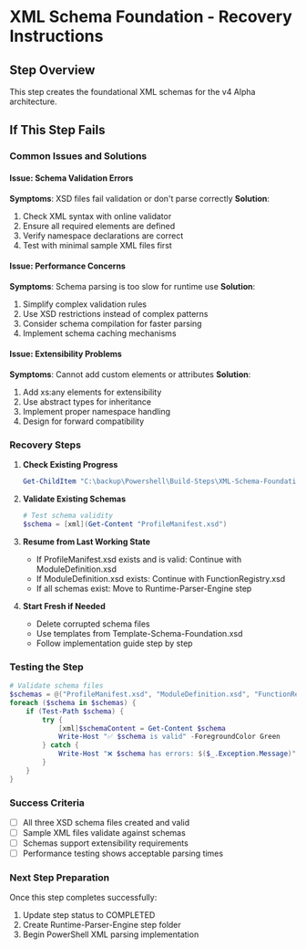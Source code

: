 # XML Schema Foundation - Recovery Instructions

## Step Overview
This step creates the foundational XML schemas for the v4 Alpha architecture.

## If This Step Fails

### Common Issues and Solutions

#### Issue: Schema Validation Errors
**Symptoms**: XSD files fail validation or don't parse correctly
**Solution**:
1. Check XML syntax with online validator
2. Ensure all required elements are defined
3. Verify namespace declarations are correct
4. Test with minimal sample XML files first

#### Issue: Performance Concerns
**Symptoms**: Schema parsing is too slow for runtime use
**Solution**:
1. Simplify complex validation rules
2. Use XSD restrictions instead of complex patterns
3. Consider schema compilation for faster parsing
4. Implement schema caching mechanisms

#### Issue: Extensibility Problems
**Symptoms**: Cannot add custom elements or attributes
**Solution**:
1. Add xs:any elements for extensibility
2. Use abstract types for inheritance
3. Implement proper namespace handling
4. Design for forward compatibility

### Recovery Steps

1. **Check Existing Progress**
   ```powershell
   Get-ChildItem "C:\backup\Powershell\Build-Steps\XML-Schema-Foundation [IN_PROGRESS]" -Filter "*.xsd"
   ```

2. **Validate Existing Schemas**
   ```powershell
   # Test schema validity
   $schema = [xml](Get-Content "ProfileManifest.xsd")
   ```

3. **Resume from Last Working State**
   - If ProfileManifest.xsd exists and is valid: Continue with ModuleDefinition.xsd
   - If ModuleDefinition.xsd exists: Continue with FunctionRegistry.xsd
   - If all schemas exist: Move to Runtime-Parser-Engine step

4. **Start Fresh if Needed**
   - Delete corrupted schema files
   - Use templates from Template-Schema-Foundation.xsd
   - Follow implementation guide step by step

### Testing the Step
```powershell
# Validate schema files
$schemas = @("ProfileManifest.xsd", "ModuleDefinition.xsd", "FunctionRegistry.xsd")
foreach ($schema in $schemas) {
    if (Test-Path $schema) {
        try {
            [xml]$schemaContent = Get-Content $schema
            Write-Host "✅ $schema is valid" -ForegroundColor Green
        } catch {
            Write-Host "❌ $schema has errors: $($_.Exception.Message)" -ForegroundColor Red
        }
    }
}
```

### Success Criteria
- [ ] All three XSD schema files created and valid
- [ ] Sample XML files validate against schemas
- [ ] Schemas support extensibility requirements
- [ ] Performance testing shows acceptable parsing times

### Next Step Preparation
Once this step completes successfully:
1. Update step status to COMPLETED
2. Create Runtime-Parser-Engine step folder
3. Begin PowerShell XML parsing implementation
